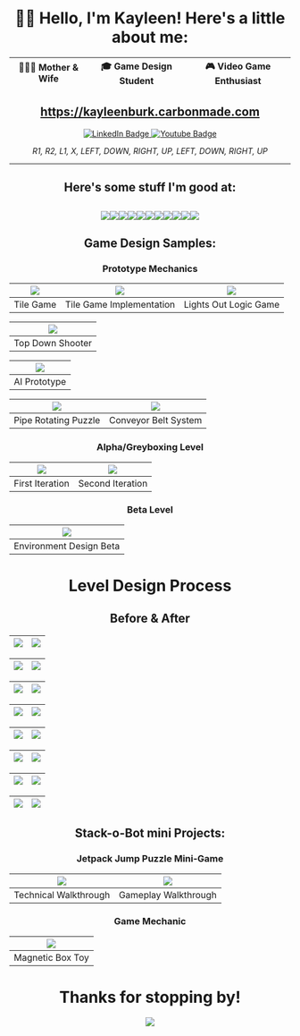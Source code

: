 <h> <link rel="stylesheet" href="devicon.min.css"> </h>

<div align = "center">
 
# 👩‍💻 Hello, I'm Kayleen! Here's a little about me:

|👨‍👩‍👧 Mother & Wife | 🎓 Game Design Student | 🎮 Video Game Enthusiast |
|:---:|:---:|:---:|

## https://kayleenburk.carbonmade.com

<div id="badges" align="center">
  <a href="https://www.linkedin.com/in/kathleen-knapp-b96166126/">
  <img src="https://img.shields.io/badge/LinkedIn-blue?style=for-the-badge&logo=linkedin&logoColor=white" alt="LinkedIn Badge"/>
  </a>
  <a href="https://www.youtube.com/channel/UCok8hjG_IEp2_ziKfpvGMNw">
  <img src="https://img.shields.io/badge/YouTube-red?style=for-the-badge&logo=youtube&logoColor=white" alt="Youtube Badge"/>
  </a>

 *R1, R2, L1, X, LEFT, DOWN, RIGHT, UP, LEFT, DOWN, RIGHT, UP*
</div>

---

## Here's some stuff I'm good at:

<img src= "https://img.shields.io/badge/-Unreal%20Engine-313131?style=for-the-badge&logo=unreal-engine&logoColor=white" /><img src= "https://img.shields.io/badge/Adobe%20Creative%20Cloud-DA1F26?style=for-the-badge&logo=Adobe%20Creative%20Cloud&logoColor=white" /><img src= "https://img.shields.io/badge/freecodecamp-27273D?style=for-the-badge&logo=freecodecamp&logoColor=white" /><img src= "https://img.shields.io/badge/Visual_Studio_Code-0078D4?style=for-the-badge&logo=visual%20studio%20code&logoColor=white" /><img src= "https://img.shields.io/badge/C%2B%2B-00599C?style=for-the-badge&logo=c%2B%2B&logoColor=white" /><img src= "https://img.shields.io/badge/Python-FFD43B?style=for-the-badge&logo=python&logoColor=blue" /><img src= "https://img.shields.io/badge/GitHub-100000?style=for-the-badge&logo=github&logoColor=white" /><img src= "https://img.shields.io/badge/Epic%20Games-313131?style=for-the-badge&logo=Epic%20Games&logoColor=white" /><img src= "https://img.shields.io/badge/nVIDIA-%2376B900.svg?style=for-the-badge&logo=nVIDIA&logoColor=white" /><Img src= "https://img.shields.io/badge/jira-%230A0FFF.svg?style=for-the-badge&logo=jira&logoColor=white" /><img src= "https://img.shields.io/badge/Trello-%23026AA7.svg?style=for-the-badge&logo=Trello&logoColor=white" />
---
 
<div align = "center">

## Game Design Samples:

### Prototype Mechanics
|[![](./TileGame.webp)](https://youtu.be/ljpsaDAmavs?si=2MM3SkN_BIj4IQq9) | [![](./TilePrototype.webp)](https://youtu.be/oYKp6RNtynw?si=cBR2EU83IafWene1) | [![](./LightsOutLogicGame.webp)](https://youtu.be/WmBLcvHgDxQ?si=dw3jFqMnaENMJ4gN)
|:---:|:---:|:---:|
|Tile Game|Tile Game Implementation|Lights Out Logic Game|

|[![](./TopDownShooter.webp)](https://youtu.be/jKaDobI_qco?si=qwyjOrRA_UDBgdLU)
|:---:|
|Top Down Shooter|

|[![](./AIPrototype.webp)](https://youtu.be/NsqgasrSQ9s?si=IXDKEI1zmHlMMPrG)
|:---:|
|AI Prototype|

|[![](./RotatePrototype.webp)](https://youtu.be/d4GQv-Ub_oA) | [![](./ConveyorBelt.webp)](https://youtu.be/JmMs9r4eBZc?si=GNWz86eHrZWQeuf1)|
|:---:|:---:|
|Pipe Rotating Puzzle|Conveyor Belt System|

### Alpha/Greyboxing Level

|[![](./First_Level.webp)](https://youtu.be/kv6mbalxinU) | [![](./Second_Level.webp)](https://youtu.be/038fdLuN7EI)|
|:---:|:---:|
|First Iteration|Second Iteration|

 ### Beta Level
 
|[![](./Beta.webp)](https://youtu.be/X-aGR45x_7w)
|:---:|
|Environment Design Beta|
 
# Level Design Process
 
## Before & After
 
|![](./StartBM.png) | ![](./Start.png)|
|:---:|:---:|

|![](./CliffsBM.png) | ![](./Cliffs.png)|
|:---:|:---:|

|![](./ClimbBM.png) | ![](./Climb.png)|
|:---:|:---:|
 
|![](./OutsideBM.png) | ![](./Outside.png)|
|:---:|:---:|

|![](./TempleBM.png) | ![](./Temple.png)|
|:---:|:---:|

|![](./MidBM.png) | ![](./Mid.png)|
|:---:|:---:|

|![](./TreasureBM.png) | ![](./Treasure.png)|
|:---:|:---:|
 
|![](./EndBM.png) | ![](./End.png)|
|:---:|:---:|

## Stack-o-Bot mini Projects:
### Jetpack Jump Puzzle Mini-Game

|[![](./Technical.webp)](https://youtu.be/iomUclLa1PA) | [![](./Gameplay.webp)](https://youtu.be/AXrKq21homw)|
|:---:|:---:|
|Technical Walkthrough|Gameplay Walkthrough|

 ### Game Mechanic
 
|[![](./Magnetic.webp)](https://youtu.be/Rz7OXlIUL6o)
|:---:|
|Magnetic Box Toy|
 
# Thanks for stopping by!
  
  <div aling = "center">
    <img src = "./Plant.gif"/>
  </div>
